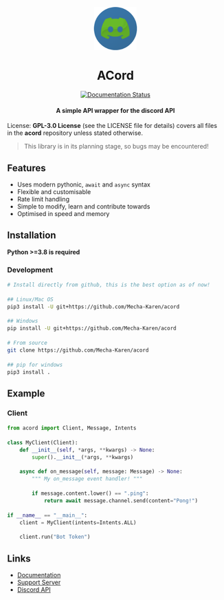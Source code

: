 <div align="center"><img src="./docs/source/_static/logo.png" height="100" width="100"></div>
<h1 align="center">ACord</h1>
<div align="center">
    <a href='https://acord.readthedocs.io/en/latest/'>
        <img src='https://readthedocs.org/projects/acord/badge/?version=latest' alt='Documentation Status' />
    </a>
</div>
<h4 align="center">A simple API wrapper for the discord API</h4>

License: **GPL-3.0 License** (see the LICENSE file for details) covers all files in the **acord** repository unless stated otherwise.

> This library is in its planning stage, so bugs may be encountered!

## Features
* Uses modern pythonic, ``await`` and ``async`` syntax
* Flexible and customisable
* Rate limit handling
* Simple to modify, learn and contribute towards
* Optimised in speed and memory

## Installation
**Python >=3.8 is required**

### Development
```sh
# Install directly from github, this is the best option as of now!

## Linux/Mac OS
pip3 install -U git+https://github.com/Mecha-Karen/acord

## Windows
pip install -U git+https://github.com/Mecha-Karen/acord

# From source
git clone https://github.com/Mecha-Karen/acord

## pip for windows
pip3 install .
```

## Example

### Client
```py
from acord import Client, Message, Intents

class MyClient(Client):
    def __init__(self, *args, **kwargs) -> None:
        super().__init__(*args, **kwargs)

    async def on_message(self, message: Message) -> None:
        """ My on_message event handler! """

        if message.content.lower() == ".ping":
            return await message.channel.send(content="Pong!")

if __name__ == "__main__":
    client = MyClient(intents=Intents.ALL)

    client.run("Bot Token")
```

## Links
* [Documentation](https://acord.readthedocs.io)
* [Support Server](https://discord.gg/JBjMAMag7a)
* [Discord API](https://discord.com/developers/docs/)

